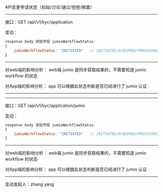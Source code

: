 API变更申请状态（初始/讨论/通过/拒绝/搁置）

***


接口：GET /api/v1/kyc/application


变动：
```javascript
response body 添加字段 jumioWorkflowStatus:
{
    jumioWorkflowStatus: "INITIATED"   // INITIATED/ACQUIRED/PROCESSED/SESSION_EXPIRED/TOKEN_EXPIRED，具体值说明见 apipost
}
```

***

对web端的影响分析：
web端 jumio 是同步获取结果的，不需要知道 jumio workflow 的状态

对App端的影响分析：
app 可以根据此状态判断是否已经进行了 jumio 认证

***

***

接口：GET /api/v1/kyc/application/jumio


变动：
```javascript
response body 添加字段 jumioWorkflowStatus:
{
    jumioWorkflowStatus: "INITIATED"   // INITIATED/ACQUIRED/PROCESSED/SESSION_EXPIRED/TOKEN_EXPIRED，具体值说明见 apipost
}
```

***

对web端的影响分析：
web端 jumio 是同步获取结果的，不需要知道 jumio workflow 的状态

对App端的影响分析：
app 可以根据此状态判断是否已经进行了 jumio 认证

***

变动发起人：zhang yang
